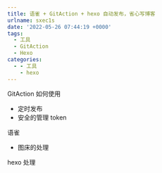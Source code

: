 ```yaml
---
title: 语雀 + GitAction + hexo 自动发布，省心写博客
urlname: sxec1s
date: '2022-05-26 07:44:19 +0000'
tags:
  - 工具
  - GitAction
  - Hexo
categories:
  - - 工具
    - hexo
---
```


GitAction 如何使用

- 定时发布
- 安全的管理 token

语雀

- 图床的处理

hexo 处理
